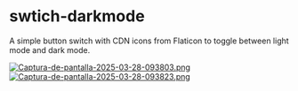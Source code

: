 # swtich-darkmode
A simple button switch with CDN icons from Flaticon to toggle between light mode and dark mode.

[![Captura-de-pantalla-2025-03-28-093803.png](https://i.postimg.cc/mk0zSP12/Captura-de-pantalla-2025-03-28-093803.png)](https://postimg.cc/Lg3896Vr)
</br>
[![Captura-de-pantalla-2025-03-28-093823.png](https://i.postimg.cc/c1jnWbky/Captura-de-pantalla-2025-03-28-093823.png)](https://postimg.cc/NL6M7pwp)
